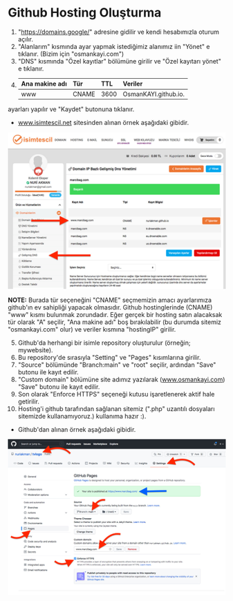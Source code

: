 # Github Hosting Oluşturma

1. "https://domains.google/" adresine gidilir ve kendi hesabımızla oturum açılır.
2. "Alanlarım" kısmında ayar yapmak istediğimiz alanımız iin "Yönet" e tıklanır. (Bizim için "osmankayi.com")
3. "DNS" kısmında "Özel kayıtlar" bölümüne girilir ve "Özel kayıtarı yönet" e tıklanır.
4. Ana makine adı|Tür|TTL|Veriler
   ---|---|---|---
   www|CNAME|3600|OsmanKAYI.github.io.
ayarları yapılır ve "Kaydet" butonuna tıklanır.

- www.isimtescil.net sitesinden alınan örnek aşağıdaki gibidir.
<img src="isimtescil.jpeg">

**NOTE:** Burada tür seçeneğini "CNAME" seçmemizin amacı ayarlarımıza github'ın ev sahipliği yapacak olmasıdır. Github hostinglerinde (CNAME) "www" kısmı bulunmak zorundadır. Eğer gerçek bir hosting satın alacaksak tür olarak "A" seçilir, "Ana makine adı" boş bırakılabilir (bu durumda sitemiz "osmankayi.com" olur) ve veriler kısmına "hostingIP" girilir.

5. Github'da herhangi bir isimle repository oluşturulur (örneğin; mywebsite).
6. Bu repository'de sırasıyla "Setting" ve "Pages" kısımlarına girilir.
7. "Source" bölümünde "Branch:main" ve "root" seçilir, ardından "Save" butonu ile kayıt edilir.
8. "Custom domain" bölümüne site adımız yazılarak (www.osmankayi.com) "Save" butonu ile kayıt edilir.
9. Son olarak "Enforce HTTPS" seçeneği kutusu işaretlenerek aktif hale getirilir.
10.  Hosting'i github tarafından sağlanan sitemiz (".php" uzantılı dosyaları sitemizde kullanamıyoruz.) kullanıma hazır :).

- Github'dan alınan örnek aşağıdaki gibidir.
<img src="github.jpeg">